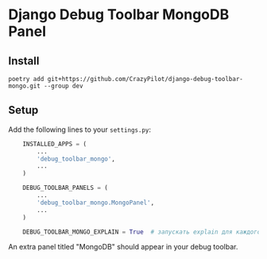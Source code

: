 
# Django Debug Toolbar MongoDB Panel

## Install

```
poetry add git+https://github.com/CrazyPilot/django-debug-toolbar-mongo.git --group dev
```

## Setup

Add the following lines to your `settings.py`:

```python
    INSTALLED_APPS = (
        ...
        'debug_toolbar_mongo',
        ...
    )

    DEBUG_TOOLBAR_PANELS = (
        ...
        'debug_toolbar_mongo.MongoPanel',
        ...
    )

    DEBUG_TOOLBAR_MONGO_EXPLAIN = True  # запускать explain для каждого запроса (замедляет работу)
```

An extra panel titled "MongoDB" should appear in your debug toolbar.